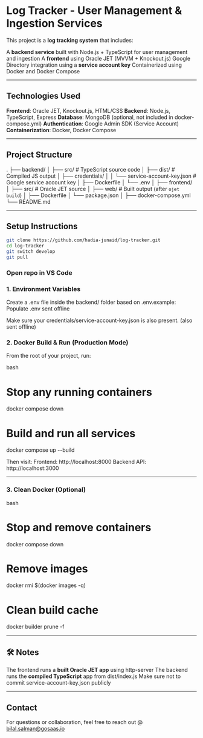 # Log Tracker - User Management & Ingestion Services

This project is a **log tracking system** that includes:

A **backend service** built with Node.js + TypeScript for user management and ingestion
A **frontend** using Oracle JET (MVVM + Knockout.js)
Google Directory integration using a **service account key**
Containerized using Docker and Docker Compose

---

## Technologies Used

**Frontend**: Oracle JET, Knockout.js, HTML/CSS
**Backend**: Node.js, TypeScript, Express
**Database**: MongoDB (optional, not included in docker-compose.yml)
**Authentication**: Google Admin SDK (Service Account)
**Containerization**: Docker, Docker Compose

---

## Project Structure

.
├── backend/
│   ├── src/                          # TypeScript source code
│   ├── dist/                         # Compiled JS output
│   ├── credentials/
│   │   └── service-account-key.json  # Google service account key
│   ├── Dockerfile
│   └── .env
│
├── frontend/
│   ├── src/                          # Oracle JET source
│   ├── web/                          # Built output (after `ojet build`)
│   ├── Dockerfile
│   └── package.json
│
├── docker-compose.yml
└── README.md

---

##  Setup Instructions


```bash
git clone https://github.com/hadia-junaid/log-tracker.git
cd log-tracker
git switch develop
git pull
```

### Open repo in VS Code

### 1. Environment Variables

Create a .env file inside the backend/ folder based on .env.example:
Populate .env sent offline


Make sure your credentials/service-account-key.json is also present. (also sent offline)


### 2. Docker Build & Run (Production Mode)

From the root of your project, run:

bash
# Stop any running containers
docker compose down

# Build and run all services
docker compose up --build


Then visit:
Frontend: http://localhost:8000
Backend API: http://localhost:3000

---

### 3. Clean Docker (Optional)

bash
# Stop and remove containers
docker compose down

# Remove images
docker rmi $(docker images -q)

# Clean build cache
docker builder prune -f

---

## 🛠 Notes

The frontend runs a **built Oracle JET app** using http-server
The backend runs the **compiled TypeScript** app from dist/index.js
Make sure not to commit service-account-key.json publicly

---

## Contact

For questions or collaboration, feel free to reach out @ bilal.salman@gosaas.io